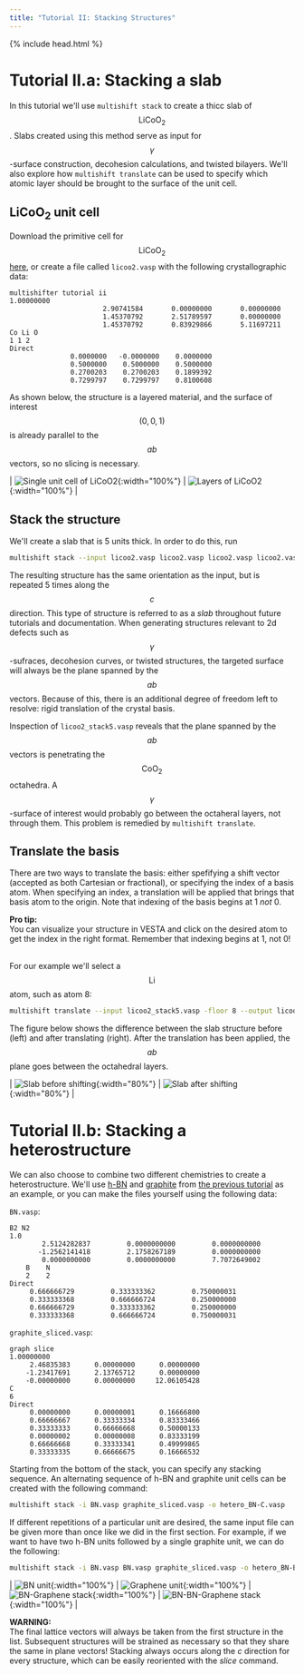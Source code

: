 ```yaml
---
title: "Tutorial II: Stacking Structures"
---
```

{% include head.html %}

<style type="text/css">
{% include warning.css %}
</style>

# Tutorial II.a: Stacking a slab
In this tutorial we'll use `multishift stack` to create a thicc slab of $$\mathrm{LiCoO_2}$$.
Slabs created using this method serve as input for $$\gamma$$-surface construction, decohesion calculations, and twisted bilayers.
We'll also explore how `multishift translate` can be used to specify which atomic layer should be brought to the surface of the unit cell.

## LiCoO<sub>2</sub> unit cell
Download the primitive cell for $$\mathrm{LiCoO_2}$$ [here](./licoo2.vasp), or create a file called `licoo2.vasp` with the following crystallographic data:

    multishifter tutorial ii
    1.00000000
                           2.90741584       0.00000000       0.00000000
                           1.45370792       2.51789597       0.00000000
                           1.45370792       0.83929866       5.11697211
    Co Li O 
    1 1 2 
    Direct
                   0.0000000   -0.0000000    0.0000000
                   0.5000000    0.5000000    0.5000000
                   0.2700203    0.2700203    0.1899392
                   0.7299797    0.7299797    0.8100608

As shown below, the structure is a layered material, and the surface of interest $$(0,0,1)$$ is already parallel to the $$ab$$ vectors, so no slicing is necessary.

| ![Single unit cell of LiCoO2](./licoo2_single.png){:width="100%"} | ![Layers of LiCoO2](./licoo2.png){:width="100%"} |

## Stack the structure
We'll create a slab that is 5 units thick.
In order to do this, run

```bash
multishift stack --input licoo2.vasp licoo2.vasp licoo2.vasp licoo2.vasp licoo2.vasp --output licoo2_stack5.vasp
```

The resulting structure has the same orientation as the input, but is repeated 5 times along the $$c$$ direction.
This type of structure is referred to as a _slab_ throughout future tutorials and documentation.
When generating structures relevant to 2d defects such as $$\gamma$$-sufraces, decohesion curves, or twisted structures, the targeted surface will always be the plane spanned by the $$ab$$ vectors.
Because of this, there is an additional degree of freedom left to resolve: rigid translation of the crystal basis.

Inspection of `licoo2_stack5.vasp` reveals that the plane spanned by the $$ab$$ vectors is penetrating the $$\mathrm{CoO_2}$$ octahedra.
A $$\gamma$$-surface of interest would probably go between the octaheral layers, not through them.
This problem is remedied by `multishift translate`.

## Translate the basis
There are two ways to translate the basis: either spefifying a shift vector (accepted as both Cartesian or fractional), or specifying the index of a basis atom.
When specifying an index, a translation will be applied that brings that basis atom to the origin.
Note that indexing of the basis begins at 1 *not* 0.

<div class="note">
<b>Pro tip:</b>
<br>You can visualize your structure in VESTA and click on the desired atom to get the index in the right format.
Remember that indexing begins at 1, not 0!
<br>
</div>
<div>
<br>
</div>

For our example we'll select a $$\mathrm{Li}$$ atom, such as atom 8:

```bash
multishift translate --input licoo2_stack5.vasp -floor 8 --output licoo2_stack5_floor8.vasp
```

The figure below shows the difference between the slab structure before (left) and after translating (right).
After the translation has been applied, the $$ab$$ plane goes between the octahedral layers.

| ![Slab before shifting](./licoo2_stack5.png){:width="80%"} | ![Slab after shifting](./licoo2_stack5_floor8.png){:width="80%"} |

# Tutorial II.b: Stacking a heterostructure
We can also choose to combine two different chemistries to create a heterostructure.
We'll use [h-BN](./BN.vasp) and [graphite](../i/graphite_sliced.vasp) from [the previous tutorial](../i) as an example, or you can make the files yourself using the following data:

`BN.vasp`:

    B2 N2
    1.0
            2.5124282837         0.0000000000         0.0000000000
           -1.2562141418         2.1758267189         0.0000000000
            0.0000000000         0.0000000000         7.7072649002
        B    N
        2    2
    Direct
         0.666666729         0.333333362         0.750000031
         0.333333368         0.666666724         0.250000000
         0.666666729         0.333333362         0.250000000
         0.333333368         0.666666724         0.750000031

`graphite_sliced.vasp`:

    graph slice
    1.00000000
         2.46835383      0.00000000      0.00000000
        -1.23417691      2.13765712      0.00000000
        -0.00000000      0.00000000     12.06105428
    C 
    6 
    Direct
         0.00000000      0.00000001      0.16666800 
         0.66666667      0.33333334      0.83333466 
         0.33333333      0.66666668      0.50000133 
         0.00000002      0.00000008      0.83333199 
         0.66666668      0.33333341      0.49999865 
         0.33333335      0.66666675      0.16666532 

Starting from the bottom of the stack, you can specify any stacking sequence.
An alternating sequence of h-BN and graphite unit cells can be created with the following command:

```bash
multishift stack -i BN.vasp graphite_sliced.vasp -o hetero_BN-C.vasp
```

If different repetitions of a particular unit are desired, the same input file can be given more than once like we did in the first section.
For example, if we want to have two h-BN units followed by a single graphite unit, we can do the following:

```bash
multishift stack -i BN.vasp BN.vasp graphite_sliced.vasp -o hetero_BN-BN-C.vasp
```

| ![BN unit](./BN.png){:width="100%"} | ![Graphene unit](./graphite_sliced.png){:width="100%"} | ![BN-Graphene stack](./hetero_BN-C.png){:width="100%"} | ![BN-BN-Graphene stack](./hetero_BN-BN-C.png){:width="100%"} |

<div class="warning">
<b>WARNING:</b>
<br>The final lattice vectors will always be taken from the first structure in the list.
Subsequent structures will be strained as necessary so that they share the same in plane vectors!
Stacking always occurs along the <i>c</i> direction for every structure, which can be easily reoriented with the <i>slice</i> command.
<br>
</div>
<div>
<br>
</div>
